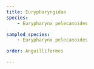 ```yaml
---
title: Eurypharyngidae
species:
    - Eurypharynx pelecanoides

sampled_species:
    - Eurypharynx pelecanoides

order: Anguilliformes

---
```

